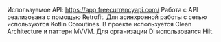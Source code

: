 Используемое API: https://app.freecurrencyapi.com/
Работа с API реализована с помощью Retrofit.
Для асинхронной работы с сетью используются Kotlin Coroutines.
В проекте используется Clean Architecture и паттерн MVVM.
Для организации DI использовался Hilt.
